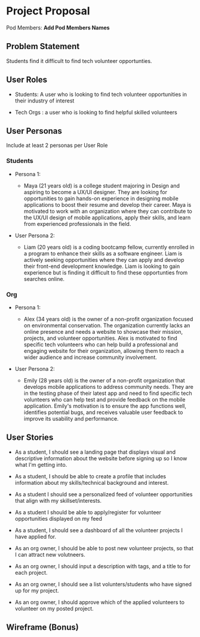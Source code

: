 # Project Proposal

Pod Members: **Add Pod Members Names**

## Problem Statement

Students find it difficult to find tech volunteer opportunties. 

## User Roles

- Students: A user who is looking to find tech volunteer opportunities in their industry of interest

- Tech Orgs : a user who is looking to find helpful skilled volunteers

## User Personas

Include at least 2 personas per User Role
### Students
- Persona 1:
    - Maya (21 years old) is a college student majoring in Design and aspiring to become a UX/UI designer. They are looking for opportunities to gain hands-on experience in designing mobile applications to boost their resume and develop their career. Maya is motivated to work with an organization where they can contribute to the UX/UI design of mobile applications, apply their skills, and learn from experienced professionals in the field.

- User Persona 2:
    - Liam (20 years old) is a coding bootcamp fellow, currently enrolled in a program to enhance their skills as a software engineer. Liam is actively seeking opportunities where they can apply and develop their front-end development knowledge. Liam is looking to gain experience but is finding it difficult to find these opportunties from searches online.
  

### Org 
- Persona 1:
    -   Alex (34 years old) is the owner of a non-profit organization focused on environmental conservation. The organization currently lacks an online presence and needs a website to showcase their mission, projects, and volunteer opportunities. Alex is motivated to find specific tech volunteers who can help build a professional and engaging website for their organization, allowing them to reach a wider audience and increase community involvement.

- User Persona 2:
    - Emily (28 years old) is the owner of a non-profit organization that develops mobile applications to address community needs. They are in the testing phase of their latest app and need to find specific tech volunteers who can help test and provide feedback on the mobile application. Emily's motivation is to ensure the app functions well, identifies potential bugs, and receives valuable user feedback to improve its usability and performance.
 

## User Stories
- As a student, I should see a landing page that displays visual and descriptive information about the website before signing up so I know what I'm getting into. 
- As a student, I should be able to create a profile that includes information about my skills/technical background and interest.
- As a student I should see a personalized feed of volunteer opportunities that align with my skillset/interests.
- As a student I should be able to apply/register for volunteer opportunities displayed on my feed
- As a student, I should see a dashboard of all the volunteer projects I have applied for.

- As an org owner, I should be able to post new volunteer projects, so that I can attract new volutneers.
- As an org owner, I should input a description with tags, and a title to for each project.
- As an org owner, I should see a list volunters/students who have signed up for my project.
- As an org owner, I should approve which of the applied volunteers to volunteer on my posted project.

## Wireframe (Bonus)
